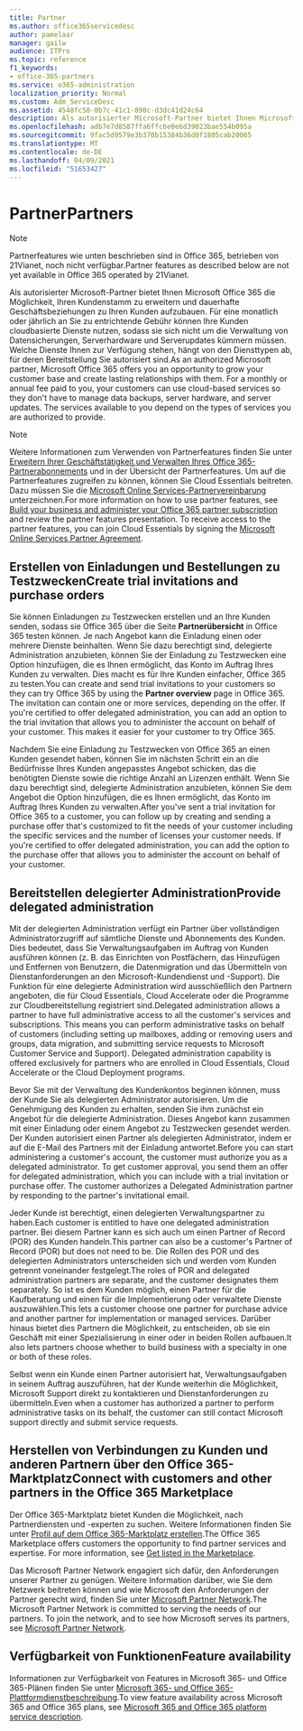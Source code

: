 ```yaml
---
title: Partner
ms.author: office365servicedesc
author: pamelaar
manager: gailw
audience: ITPro
ms.topic: reference
f1_keywords:
- office-365-partners
ms.service: o365-administration
localization_priority: Normal
ms.custom: Adm_ServiceDesc
ms.assetid: 4548fc58-0b7c-41c1-890c-d3dc41d24c64
description: Als autorisierter Microsoft-Partner bietet Ihnen Microsoft Office 365 die Möglichkeit, Ihren Kundenstamm zu erweitern und dauerhafte Geschäftsbeziehungen zu Ihren Kunden aufzubauen. Für eine monatlich oder jährlich an Sie zu entrichtende Gebühr können Ihre Kunden cloudbasierte Dienste nutzen, sodass sie sich nicht um die Verwaltung von Datensicherungen, Serverhardware und Serverupdates kümmern müssen. Welche Dienste Ihnen zur Verfügung stehen, hängt von den Diensttypen ab, für deren Bereitstellung Sie autorisiert sind.
ms.openlocfilehash: adb7e7d8587ffa6ffc6e0e6d39023bae554b095a
ms.sourcegitcommit: 9fac5d9579e3b370b15384b36d0f1805cab20065
ms.translationtype: MT
ms.contentlocale: de-DE
ms.lasthandoff: 04/09/2021
ms.locfileid: "51653427"
---
```

# <a name="partners"></a><span data-ttu-id="57c53-105">Partner</span><span class="sxs-lookup"><span data-stu-id="57c53-105">Partners</span></span>

> [!NOTE]
> <span data-ttu-id="57c53-106">Partnerfeatures wie unten beschrieben sind in Office 365, betrieben von 21Vianet, noch nicht verfügbar.</span><span class="sxs-lookup"><span data-stu-id="57c53-106">Partner features as described below are not yet available in Office 365 operated by 21Vianet.</span></span> 
  
<span data-ttu-id="57c53-p102">Als autorisierter Microsoft-Partner bietet Ihnen Microsoft Office 365 die Möglichkeit, Ihren Kundenstamm zu erweitern und dauerhafte Geschäftsbeziehungen zu Ihren Kunden aufzubauen. Für eine monatlich oder jährlich an Sie zu entrichtende Gebühr können Ihre Kunden cloudbasierte Dienste nutzen, sodass sie sich nicht um die Verwaltung von Datensicherungen, Serverhardware und Serverupdates kümmern müssen. Welche Dienste Ihnen zur Verfügung stehen, hängt von den Diensttypen ab, für deren Bereitstellung Sie autorisiert sind.</span><span class="sxs-lookup"><span data-stu-id="57c53-p102">As an authorized Microsoft partner, Microsoft Office 365 offers you an opportunity to grow your customer base and create lasting relationships with them. For a monthly or annual fee paid to you, your customers can use cloud-based services so they don't have to manage data backups, server hardware, and server updates. The services available to you depend on the types of services you are authorized to provide.</span></span>
  
> [!NOTE]
> <span data-ttu-id="57c53-p103">Weitere Informationen zum Verwenden von Partnerfeatures finden Sie unter [Erweitern Ihrer Geschäftstätigkeit und Verwalten Ihres Office 365-Partnerabonnements](https://go.microsoft.com/fwlink/?LinkID=271614&amp;clcid=0x409) und in der Übersicht der Partnerfeatures. Um auf die Partnerfeatures zugreifen zu können, können Sie Cloud Essentials beitreten. Dazu müssen Sie die [Microsoft Online Services-Partnervereinbarung](https://go.microsoft.com/fwlink/p/?LinkId=285473) unterzeichnen.</span><span class="sxs-lookup"><span data-stu-id="57c53-p103">For more information on how to use partner features, see [Build your business and administer your Office 365 partner subscription](https://go.microsoft.com/fwlink/?LinkID=271614&amp;clcid=0x409) and review the partner features presentation. To receive access to the partner features, you can join Cloud Essentials by signing the [Microsoft Online Services Partner Agreement](https://go.microsoft.com/fwlink/p/?LinkId=285473).</span></span> 
  
## <a name="create-trial-invitations-and-purchase-orders"></a><span data-ttu-id="57c53-112">Erstellen von Einladungen und Bestellungen zu Testzwecken</span><span class="sxs-lookup"><span data-stu-id="57c53-112">Create trial invitations and purchase orders</span></span>

<span data-ttu-id="57c53-p104">Sie können Einladungen zu Testzwecken erstellen und an Ihre Kunden senden, sodass sie Office 365 über die Seite **Partnerübersicht** in Office 365 testen können. Je nach Angebot kann die Einladung einen oder mehrere Dienste beinhalten. Wenn Sie dazu berechtigt sind, delegierte Administration anzubieten, können Sie der Einladung zu Testzwecken eine Option hinzufügen, die es Ihnen ermöglicht, das Konto im Auftrag Ihres Kunden zu verwalten. Dies macht es für Ihre Kunden einfacher, Office 365 zu testen.</span><span class="sxs-lookup"><span data-stu-id="57c53-p104">You can create and send trial invitations to your customers so they can try Office 365 by using the **Partner overview** page in Office 365. The invitation can contain one or more services, depending on the offer. If you're certified to offer delegated administration, you can add an option to the trial invitation that allows you to administer the account on behalf of your customer. This makes it easier for your customer to try Office 365.</span></span> 
  
<span data-ttu-id="57c53-p105">Nachdem Sie eine Einladung zu Testzwecken von Office 365 an einen Kunden gesendet haben, können Sie im nächsten Schritt ein an die Bedürfnisse Ihres Kunden angepasstes Angebot schicken, das die benötigten Dienste sowie die richtige Anzahl an Lizenzen enthält. Wenn Sie dazu berechtigt sind, delegierte Administration anzubieten, können Sie dem Angebot die Option hinzufügen, die es Ihnen ermöglicht, das Konto im Auftrag Ihres Kunden zu verwalten.</span><span class="sxs-lookup"><span data-stu-id="57c53-p105">After you've sent a trial invitation for Office 365 to a customer, you can follow up by creating and sending a purchase offer that's customized to fit the needs of your customer including the specific services and the number of licenses your customer needs. If you're certified to offer delegated administration, you can add the option to the purchase offer that allows you to administer the account on behalf of your customer.</span></span>
  
## <a name="provide-delegated-administration"></a><span data-ttu-id="57c53-119">Bereitstellen delegierter Administration</span><span class="sxs-lookup"><span data-stu-id="57c53-119">Provide delegated administration</span></span>

<span data-ttu-id="57c53-p106">Mit der delegierten Administration verfügt ein Partner über vollständigen Administratorzugriff auf sämtliche Dienste und Abonnements des Kunden. Dies bedeutet, dass Sie Verwaltungsaufgaben im Auftrag von Kunden ausführen können (z. B. das Einrichten von Postfächern, das Hinzufügen und Entfernen von Benutzern, die Datenmigration und das Übermitteln von Dienstanforderungen an den Microsoft-Kundendienst und -Support). Die Funktion für eine delegierte Administration wird ausschließlich den Partnern angeboten, die für Cloud Essentials, Cloud Accelerate oder die Programme zur Cloudbereitstellung registriert sind.</span><span class="sxs-lookup"><span data-stu-id="57c53-p106">Delegated administration allows a partner to have full administrative access to all the customer's services and subscriptions. This means you can perform administrative tasks on behalf of customers (including setting up mailboxes, adding or removing users and groups, data migration, and submitting service requests to Microsoft Customer Service and Support). Delegated administration capability is offered exclusively for partners who are enrolled in Cloud Essentials, Cloud Accelerate or the Cloud Deployment programs.</span></span>
  
<span data-ttu-id="57c53-p107">Bevor Sie mit der Verwaltung des Kundenkontos beginnen können, muss der Kunde Sie als delegierten Administrator autorisieren. Um die Genehmigung des Kunden zu erhalten, senden Sie ihm zunächst ein Angebot für die delegierte Administration. Dieses Angebot kann zusammen mit einer Einladung oder einem Angebot zu Testzwecken gesendet werden. Der Kunden autorisiert einen Partner als delegierten Administrator, indem er auf die E-Mail des Partners mit der Einladung antwortet.</span><span class="sxs-lookup"><span data-stu-id="57c53-p107">Before you can start administering a customer's account, the customer must authorize you as a delegated administrator. To get customer approval, you send them an offer for delegated administration, which you can include with a trial invitation or purchase offer. The customer authorizes a Delegated Administration partner by responding to the partner's invitational email.</span></span>
  
<span data-ttu-id="57c53-126">Jeder Kunde ist berechtigt, einen delegierten Verwaltungspartner zu haben.</span><span class="sxs-lookup"><span data-stu-id="57c53-126">Each customer is entitled to have one delegated administration partner.</span></span> <span data-ttu-id="57c53-127">Bei diesem Partner kann es sich auch um einen Partner of Record (POR) des Kunden handeln.</span><span class="sxs-lookup"><span data-stu-id="57c53-127">This partner can also be a customer's Partner of Record (POR) but does not need to be.</span></span> <span data-ttu-id="57c53-128">Die Rollen des POR und des delegierten Administrators unterscheiden sich und werden vom Kunden getrennt voneinander festgelegt.</span><span class="sxs-lookup"><span data-stu-id="57c53-128">The roles of POR and delegated administration partners are separate, and the customer designates them separately.</span></span> <span data-ttu-id="57c53-129">So ist es dem Kunden möglich, einen Partner für die Kaufberatung und einen für die Implementierung oder verwaltete Dienste auszuwählen.</span><span class="sxs-lookup"><span data-stu-id="57c53-129">This lets a customer choose one partner for purchase advice and another partner for implementation or managed services.</span></span> <span data-ttu-id="57c53-130">Darüber hinaus bietet dies Partnern die Möglichkeit, zu entscheiden, ob sie ein Geschäft mit einer Spezialisierung in einer oder in beiden Rollen aufbauen.</span><span class="sxs-lookup"><span data-stu-id="57c53-130">It also lets partners choose whether to build business with a specialty in one or both of these roles.</span></span>
  
<span data-ttu-id="57c53-131">Selbst wenn ein Kunde einen Partner autorisiert hat, Verwaltungsaufgaben in seinem Auftrag auszuführen, hat der Kunde weiterhin die Möglichkeit, Microsoft Support direkt zu kontaktieren und Dienstanforderungen zu übermitteln.</span><span class="sxs-lookup"><span data-stu-id="57c53-131">Even when a customer has authorized a partner to perform administrative tasks on its behalf, the customer can still contact Microsoft support directly and submit service requests.</span></span>
  
## <a name="connect-with-customers-and-other-partners-in-the-office-365-marketplace"></a><span data-ttu-id="57c53-132">Herstellen von Verbindungen zu Kunden und anderen Partnern über den Office 365-Marktplatz</span><span class="sxs-lookup"><span data-stu-id="57c53-132">Connect with customers and other partners in the Office 365 Marketplace</span></span>

<span data-ttu-id="57c53-p109">Der Office 365-Marktplatz bietet Kunden die Möglichkeit, nach Partnerdiensten und -experten zu suchen. Weitere Informationen finden Sie unter [Profil auf dem Office 365-Marktplatz erstellen](https://go.microsoft.com/fwlink/?LinkID=272019&amp;clcid=0x409).</span><span class="sxs-lookup"><span data-stu-id="57c53-p109">The Office 365 Marketplace offers customers the opportunity to find partner services and expertise. For more information, see [Get listed in the Marketplace](https://go.microsoft.com/fwlink/?LinkID=272019&amp;clcid=0x409).</span></span>
  
<span data-ttu-id="57c53-p110">Das Microsoft Partner Network engagiert sich dafür, den Anforderungen unserer Partner zu genügen. Weitere Information darüber, wie Sie dem Netzwerk beitreten können und wie Microsoft den Anforderungen der Partner gerecht wird, finden Sie unter [Microsoft Partner Network](https://go.microsoft.com/fwlink/?LinkID=272021&amp;clcid=0x409).</span><span class="sxs-lookup"><span data-stu-id="57c53-p110">The Microsoft Partner Network is committed to serving the needs of our partners. To join the network, and to see how Microsoft serves its partners, see [Microsoft Partner Network](https://go.microsoft.com/fwlink/?LinkID=272021&amp;clcid=0x409).</span></span>
  
## <a name="feature-availability"></a><span data-ttu-id="57c53-137">Verfügbarkeit von Funktionen</span><span class="sxs-lookup"><span data-stu-id="57c53-137">Feature availability</span></span>

<span data-ttu-id="57c53-138">Informationen zur Verfügbarkeit von Features in Microsoft 365- und Office 365-Plänen finden Sie unter [Microsoft 365- und Office 365-Plattformdienstbeschreibung](office-365-platform-service-description.md).</span><span class="sxs-lookup"><span data-stu-id="57c53-138">To view feature availability across Microsoft 365 and Office 365 plans, see [Microsoft 365 and Office 365 platform service description](office-365-platform-service-description.md).</span></span>
  